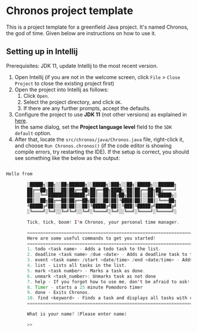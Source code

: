 # Chronos project template

This is a project template for a greenfield Java project. It's named Chronos, the god of time. Given below are instructions on how to use it.

## Setting up in Intellij

Prerequisites: JDK 11, update Intellij to the most recent version.

1. Open Intellij (if you are not in the welcome screen, click `File` > `Close Project` to close the existing project first)
1. Open the project into Intellij as follows:
   1. Click `Open`.
   1. Select the project directory, and click `OK`.
   1. If there are any further prompts, accept the defaults.
1. Configure the project to use **JDK 11** (not other versions) as explained in [here](https://www.jetbrains.com/help/idea/sdk.html#set-up-jdk).<br>
   In the same dialog, set the **Project language level** field to the `SDK default` option.
3. After that, locate the `src/chronos/java/Chronos.java` file, right-click it, and choose `Run Chronos.chronos()` (if the code editor is showing compile errors, try restarting the IDE). If the setup is correct, you should see something like the below as the output:

```java

Hello from

        ░█████╗░██╗░░██╗██████╗░░█████╗░███╗░░██╗░█████╗░░██████╗
        ██╔══██╗██║░░██║██╔══██╗██╔══██╗████╗░██║██╔══██╗██╔════╝
        ██║░░╚═╝███████║██████╔╝██║░░██║██╔██╗██║██║░░██║╚█████╗░
        ██║░░██╗██╔══██║██╔══██╗██║░░██║██║╚████║██║░░██║░╚═══██╗
        ╚█████╔╝██║░░██║██║░░██║╚█████╔╝██║░╚███║╚█████╔╝██████╔╝
        ░╚════╝░╚═╝░░╚═╝╚═╝░░╚═╝░╚════╝░╚═╝░░╚══╝░╚════╝░╚═════╝░

        Tick, tick, boom! I'm Chronos, your personal time manager.

        ===============================================================================================================
        Here are some useful commands to get you started!
        ===============================================================================================================
        1. todo <task name> - Adds a todo task to the list.
        2. deadline <task name> /due <date> - Adds a deadline task to the list.
        3. event <task name> /start <date/time> /end <date/time> - Adds an event task to the list.
        4. list - Lists all tasks in the list.
        5. mark <task number> - Marks a task as done.
        6. unmark <task_number>: Unmarks task as not done
        7. help - If you forgot how to use me, don't be afraid to ask!.
        8. Timer - starts a 25 minute Pomodoro timer
        9. done - Exits Chronos.
        10. find <keyword> - Finds a task and displays all tasks with corresponding keywords
        ===============================================================================================================

        What is your name? (Please enter name)

        >>

```

